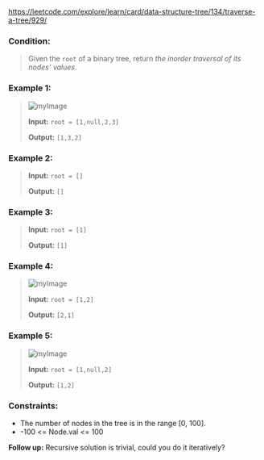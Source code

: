 https://leetcode.com/explore/learn/card/data-structure-tree/134/traverse-a-tree/929/

### Condition:

>Given the `root` of a binary tree, return *the inorder traversal of its nodes' values*.

### Example 1:

>![myImage](https://assets.leetcode.com/uploads/2020/09/15/inorder_1.jpg)
>
>**Input:** `root = [1,null,2,3]`
>
>**Output:** `[1,3,2]`

### Example 2:

>**Input:** `root = []`
>
>**Output:** `[]`

### Example 3:

>**Input:** `root = [1]`
>
>**Output:** `[1]`

### Example 4:

>![myImage](https://assets.leetcode.com/uploads/2020/09/15/inorder_5.jpg)
>
>**Input:** `root = [1,2]`
>
>**Output:** `[2,1]`

### Example 5:

>![myImage](https://assets.leetcode.com/uploads/2020/09/15/inorder_4.jpg)
>
>**Input:** `root = [1,null,2]`
>
>**Output:** `[1,2]`

### Constraints:

* The number of nodes in the tree is in the range [0, 100].
* -100 <= Node.val <= 100

**Follow up:** Recursive solution is trivial, could you do it iteratively?
